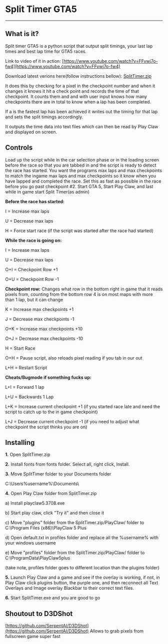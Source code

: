 # Split Timer GTA5
---
## What is it?
Split timer GTA5 is a python script that output split timings, your last lap times and best lap time for GTA5 races. 

Link to video of it in action: [https://www.youtube.com/watch?v=FFvwj7o-fw4](https://www.youtube.com/watch?v=FFvwj7o-fw4)

Download latest verions here(follow instructions bellow): [SplitTimer.zip](https://drive.google.com/u/0/uc?export=download&id=1PghXbmV3eSt5vVFN0ZCdl-KXdKVZZJVV)


It does this by checking for a pixel in the checkpoint number and when it changes it knows it hit a check point and records the time of that checkpoint. It counts them and and with user input knows how many checkpoints there are in total to know when a lap has been completed. 

If a is the fastest lap has been achieved it writes out the timing for that lap and sets the split timings accordingly. 

It outputs the time data into text files which can then be read by Play Claw and displayed on screen.

## Controls

Load up the script while in the car selection phase or in the loading screen before the race so that you are tabbed in and the script is ready to detect the race has started.
You want the programs max laps and max checkpoints to match the ingame max laps and max checkpoints so it know when you have lapped and completed the race. Set this as fast as possible in the race before you go past checkpoint #2.
Start GTA 5, Start Play Claw, and last while in game start Split Timer(as admin)

**Before the race has started:**

I = Increase max laps

U = Decrease max laps

H = Force start race (if the script was started after the race had started)

**While the race is going on:**

I = Increase max laps

U = Decrease max laps

O+I = Checkpoint Row +1

O+U = Checkpoint Row -1

**Checkpoint row:**
Changes what row in the bottom right in game that it reads pixels from, counting from the bottom row 4 is on most maps with more than 1 lap, but it can change

K = Increase max checkpoints +1

J = Decrease max checkpoints -1

O+K = Increase max checkpoints +10

O+J = Decrease max checkpoints -10

H = Start Race

O+H = Pause script, also reloads pixel reading if you tab in our out

L+H = Restart Script

**Cheats/Bugmode if something fucks up:**

L+I = Forward 1 lap

L+U = Backwards 1 Lap

L+K = Increase current checkpoint +1 (if you started race late and need the script to catch up to the in game checkpoint)

L+J = Decrease current checkpoint -1 (if you need to adjust what checkpoint the script thinks you are on)

## Installing

**1.** Open SplitTimer.zip

**2.** Install fonts from fonts folder. Select all, right click, Install.

**3.** Move SplitTimer folder to your Documents folder

C:\Users\%username%\Documents\

**4.** Open Play Claw folder from SplitTimer.zip

a) Install playclaw5.3708.exe

b) Start play claw, click "Try it" and then close it

c) Move "plugins" folder from the SplitTimer.zip/PlayClaw/ folder to
C:\Program Files (x86)\PlayClaw 5 Plus

d) Open default.txt in profiles folder and replace all the %username% with your windows username

e) Move "profiles" folder from the SplitTimer.zip/PlayClaw/ folder to C:\ProgramData\PlayClaw5plus

(take note, profiles folder goes to different location than the plugins folder)

**5.** Launch Play Claw and a game and see if the overlay is working, if not, in Play Claw click plugins button, the purple one, and then reconnect all Text Overlays and Image overlay Blackbar to their correct text files. 

**6.** Start SplitTimer.exe and you are good to go

## Shoutout to D3DShot

[https://github.com/SerpentAI/D3DShot](https://github.com/SerpentAI/D3DShot)
Allows to grab pixels from fullscreen game super fast

